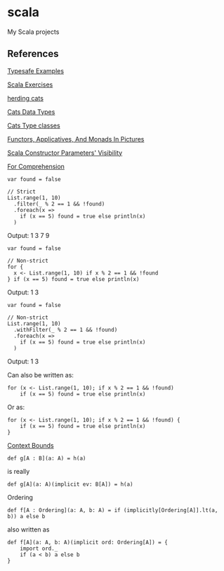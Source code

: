 # scala
My Scala projects

## References

[Typesafe Examples](https://github.com/typesafehub)

[Scala Exercises](https://www.scala-exercises.org/)

[herding cats](http://eed3si9n.com/herding-cats/)

[Cats Data Types](http://typelevel.org/cats/datatypes/state.html)

[Cats Type classes](http://typelevel.org/cats/typeclasses.html)

[Functors, Applicatives, And Monads In Pictures](http://adit.io/posts/2013-04-17-functors,_applicatives,_and_monads_in_pictures.html)

[Scala Constructor Parameters' Visibility](http://stackoverflow.com/questions/14694712/do-scala-constructor-parameters-default-to-private-val)

[For Comprehension](http://docs.scala-lang.org/tutorials/FAQ/yield.html)

```
var found = false

// Strict
List.range(1, 10)
  .filter(_ % 2 == 1 && !found)
  .foreach(x =>
    if (x == 5) found = true else println(x)
  )
```
Output:
1
3
7
9

```
var found = false

// Non-strict
for {
  x <- List.range(1, 10) if x % 2 == 1 && !found
} if (x == 5) found = true else println(x)

```
Output:
1
3

```
var found = false

// Non-strict
List.range(1, 10)
  .withFilter(_ % 2 == 1 && !found)
  .foreach(x =>
    if (x == 5) found = true else println(x)
  )
```
Output:
1
3

Can also be written as:
```
for (x <- List.range(1, 10); if x % 2 == 1 && !found)
    if (x == 5) found = true else println(x)
```

Or as:
```
for (x <- List.range(1, 10); if x % 2 == 1 && !found) {
    if (x == 5) found = true else println(x)
}
```

[Context Bounds](http://docs.scala-lang.org/tutorials/FAQ/context-bounds)

`def g[A : B](a: A) = h(a)`

is really

`def g[A](a: A)(implicit ev: B[A]) = h(a)`

Ordering

`def f[A : Ordering](a: A, b: A) = if (implicitly[Ordering[A]].lt(a, b)) a else b`

also written as
```
def f[A](a: A, b: A)(implicit ord: Ordering[A]) = {
    import ord._
    if (a < b) a else b
}
```


